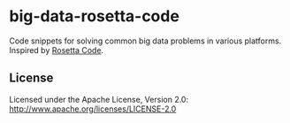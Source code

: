 big-data-rosetta-code
=====================

Code snippets for solving common big data problems in various platforms. Inspired by [Rosetta Code](http://rosettacode.org/).

## License

Licensed under the Apache License, Version 2.0: http://www.apache.org/licenses/LICENSE-2.0
